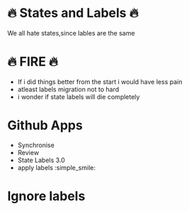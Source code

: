 # :fire: States and Labels :fire:

We all hate states,since lables are the same

# :fire: FIRE :fire:

- If i did things better from the start i would have less pain
- atleast labels migration not to hard
- i wonder if state labels will die completely

# Github Apps
 - Synchronise
 - Review
 - State Labels 3.0
 - apply labels :simple_smile:


# Ignore labels
